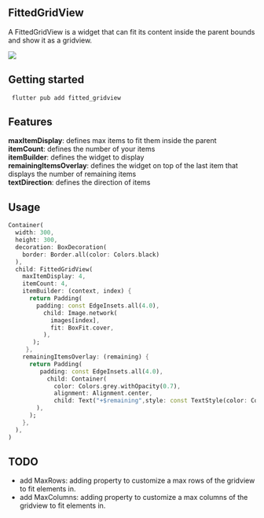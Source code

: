 ## FittedGridView
A FittedGridView is a widget that can fit its content inside the parent bounds and show it as a gridview.

<p align="left" dir="auto">
  <img src="https://github.com/ibrahimEltayfe/fitted_gridview/assets/40795940/1bcc1258-98b4-4210-aa1a-a374dd222856" style="max-width: 50%;">
</p>

## Getting started

```
 flutter pub add fitted_gridview
```

## Features

**maxItemDisplay**: defines max items to fit them inside the parent </br>
**itemCount**:  defines the number of your items</br>
**itemBuilder**: defines the widget to display </br>
**remainingItemsOverlay**: defines the widget on top of the last item that displays the number of remaining items</br>
**textDirection**: defines the direction of items</br>

## Usage

```dart
Container(
  width: 300,
  height: 300,
  decoration: BoxDecoration(
    border: Border.all(color: Colors.black)
  ),
  child: FittedGridView(
    maxItemDisplay: 4,
    itemCount: 4,
    itemBuilder: (context, index) {
      return Padding(
        padding: const EdgeInsets.all(4.0),
          child: Image.network(
            images[index],
            fit: BoxFit.cover,
          ),
       );
     },
    remainingItemsOverlay: (remaining) {
      return Padding(
         padding: const EdgeInsets.all(4.0),
           child: Container(
             color: Colors.grey.withOpacity(0.7),
             alignment: Alignment.center,
             child: Text("+$remaining",style: const TextStyle(color: Colors.white),),
        ),
      );
    },
  ),
)
```

## TODO
- add MaxRows: adding property to customize a max rows of the gridview to fit elements in.
- add MaxColumns: adding property to customize a max columns of the gridview to fit elements in.



